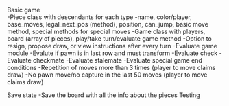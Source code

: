 Basic game  
  -Piece class with descendants for each type
    -name, color/player, base_moves, legal_next_pos (method), position, can_jump, basic move method, special methods for special moves
  -Game class with players, board (array of pieces), play/take turn/evaluate game method
    -Option to resign, propose draw, or view instructions after every turn
  -Evaluate game module
    -Evalute if pawn is in last row and must transform
    -Evaluate check
    -Evaluate checkmate
    -Evaluate stalemate
    -Evaluate special game end conditions
      -Repetition of moves more than 3 times (player to move claims draw)
      -No pawn move/no capture in the last 50 moves (player to move claims draw)

Save state
  -Save the board with all the info about the pieces
Testing
